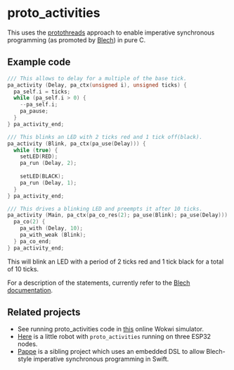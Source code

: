 # proto_activities

This uses the [protothreads](http://dunkels.com/adam/pt/) approach to enable imperative synchronous programming (as promoted by [Blech](https://blech-lang.org/)) in pure C.

## Example code

```C
/// This allows to delay for a multiple of the base tick.
pa_activity (Delay, pa_ctx(unsigned i), unsigned ticks) {
  pa_self.i = ticks;
  while (pa_self.i > 0) {
    --pa_self.i;
    pa_pause;
  }
} pa_activity_end;

/// This blinks an LED with 2 ticks red and 1 tick off(black).
pa_activity (Blink, pa_ctx(pa_use(Delay))) {
  while (true) {
    setLED(RED);
    pa_run (Delay, 2);
    
    setLED(BLACK);
    pa_run (Delay, 1);
  }
} pa_activity_end;

/// This drives a blinking LED and preempts it after 10 ticks.
pa_activity (Main, pa_ctx(pa_co_res(2); pa_use(Blink); pa_use(Delay))) {
  pa_co(2) {
    pa_with (Delay, 10);
    pa_with_weak (Blink);
  } pa_co_end;
} pa_activity_end;
```
This will blink an LED with a period of 2 ticks red and 1 tick black for a total of 10 ticks.

For a description of the statements, currently refer to the [Blech documentation](https://www.blech-lang.org/docs/user-manual/statements).

## Related projects

* See running proto_activities code in [this](https://wokwi.com/projects/385178429273730049) online Wokwi simulator. 
* [Here](https://github.com/frameworklabs/ego) is a little robot with `proto_activities` running on three ESP32 nodes. 
* [Pappe](https://github.com/frameworklabs/Pappe) is a sibling project which uses an embedded DSL to allow Blech-style imperative synchronous programming in Swift.

